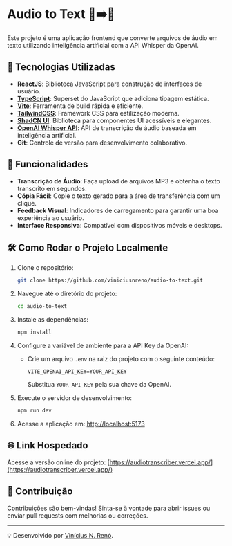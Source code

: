 # Audio to Text 🎤➡️📝

Este projeto é uma aplicação frontend que converte arquivos de áudio em texto utilizando inteligência artificial com a API Whisper da OpenAI.

## 🚀 Tecnologias Utilizadas

- **[ReactJS](https://reactjs.org/)**: Biblioteca JavaScript para construção de interfaces de usuário.
- **[TypeScript](https://www.typescriptlang.org/)**: Superset do JavaScript que adiciona tipagem estática.
- **[Vite](https://vitejs.dev/)**: Ferramenta de build rápida e eficiente.
- **[TailwindCSS](https://tailwindcss.com/)**: Framework CSS para estilização moderna.
- **[ShadCN UI](https://shadcn.dev/)**: Biblioteca para componentes UI acessíveis e elegantes.
- **[OpenAI Whisper API](https://platform.openai.com/)**: API de transcrição de áudio baseada em inteligência artificial.
- **Git**: Controle de versão para desenvolvimento colaborativo.

## 📝 Funcionalidades

- **Transcrição de Áudio**: Faça upload de arquivos MP3 e obtenha o texto transcrito em segundos.
- **Cópia Fácil**: Copie o texto gerado para a área de transferência com um clique.
- **Feedback Visual**: Indicadores de carregamento para garantir uma boa experiência ao usuário.
- **Interface Responsiva**: Compatível com dispositivos móveis e desktops.

## 🛠️ Como Rodar o Projeto Localmente

1. Clone o repositório:
   ```bash
   git clone https://github.com/viniciusnreno/audio-to-text.git
   ```
2. Navegue até o diretório do projeto:
   ```bash
   cd audio-to-text
   ```
3. Instale as dependências:
   ```bash
   npm install
   ```
4. Configure a variável de ambiente para a API Key da OpenAI:

   - Crie um arquivo `.env` na raiz do projeto com o seguinte conteúdo:
     ```
     VITE_OPENAI_API_KEY=YOUR_API_KEY
     ```
     Substitua `YOUR_API_KEY` pela sua chave da OpenAI.

5. Execute o servidor de desenvolvimento:
   ```bash
   npm run dev
   ```
6. Acesse a aplicação em: [http://localhost:5173](http://localhost:5173)

## 🌐 Link Hospedado

Acesse a versão online do projeto: [https://audiotranscriber.vercel.app/](https://audiotranscriber.vercel.app/)

## 🌟 Contribuição

Contribuições são bem-vindas! Sinta-se à vontade para abrir issues ou enviar pull requests com melhorias ou correções.

---

💡 Desenvolvido por [Vinícius N. Renó](https://viniciusreno.vercel.app/).
